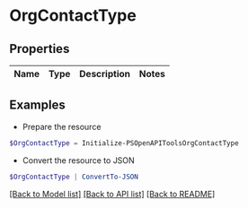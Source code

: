 # OrgContactType
## Properties

Name | Type | Description | Notes
------------ | ------------- | ------------- | -------------

## Examples

- Prepare the resource
```powershell
$OrgContactType = Initialize-PSOpenAPIToolsOrgContactType 
```

- Convert the resource to JSON
```powershell
$OrgContactType | ConvertTo-JSON
```

[[Back to Model list]](../README.md#documentation-for-models) [[Back to API list]](../README.md#documentation-for-api-endpoints) [[Back to README]](../README.md)

